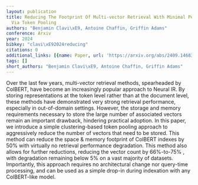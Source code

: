 ```yaml
---
layout: publication
title: Reducing The Footprint Of Multi-vector Retrieval With Minimal Performance Impact
  Via Token Pooling
authors: "Benjamin Clavi\xE9, Antoine Chaffin, Griffin Adams"
conference: Arxiv
year: 2024
bibkey: "clavi\xE92024reducing"
citations: 0
additional_links: [{name: Paper, url: 'https://arxiv.org/abs/2409.14683'}]
tags: []
short_authors: "Benjamin Clavi\xE9, Antoine Chaffin, Griffin Adams"
---
```

Over the last few years, multi-vector retrieval methods, spearheaded by
ColBERT, have become an increasingly popular approach to Neural IR. By storing
representations at the token level rather than at the document level, these
methods have demonstrated very strong retrieval performance, especially in
out-of-domain settings. However, the storage and memory requirements necessary
to store the large number of associated vectors remain an important drawback,
hindering practical adoption. In this paper, we introduce a simple
clustering-based token pooling approach to aggressively reduce the number of
vectors that need to be stored. This method can reduce the space & memory
footprint of ColBERT indexes by 50% with virtually no retrieval performance
degradation. This method also allows for further reductions, reducing the
vector count by 66%-to-75% , with degradation remaining below 5% on a vast
majority of datasets. Importantly, this approach requires no architectural
change nor query-time processing, and can be used as a simple drop-in during
indexation with any ColBERT-like model.